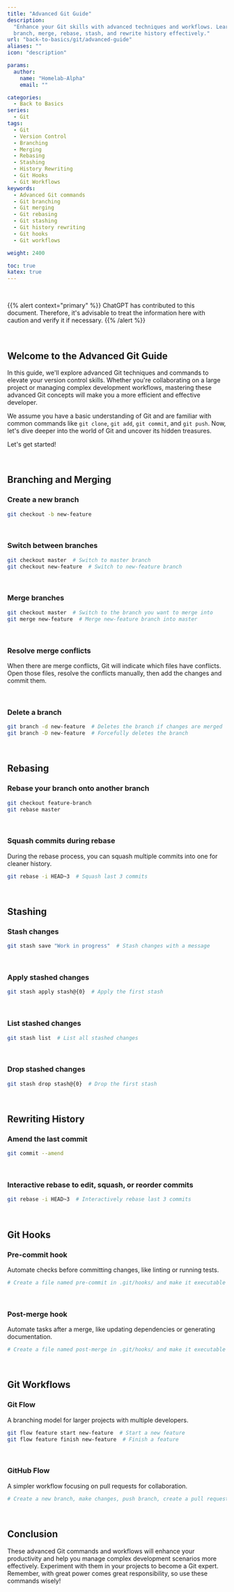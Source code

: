 ```yaml
---
title: "Advanced Git Guide"
description:
  "Enhance your Git skills with advanced techniques and workflows. Learn how to
  branch, merge, rebase, stash, and rewrite history effectively."
url: "back-to-basics/git/advanced-guide"
aliases: ""
icon: "description"

params:
  author:
    name: "Homelab-Alpha"
    email: ""

categories:
  - Back to Basics
series:
  - Git
tags:
  - Git
  - Version Control
  - Branching
  - Merging
  - Rebasing
  - Stashing
  - History Rewriting
  - Git Hooks
  - Git Workflows
keywords:
  - Advanced Git commands
  - Git branching
  - Git merging
  - Git rebasing
  - Git stashing
  - Git history rewriting
  - Git hooks
  - Git workflows

weight: 2400

toc: true
katex: true
---
```


<br />

{{% alert context="primary" %}}
ChatGPT has contributed to this document. Therefore, it's advisable to treat the
information here with caution and verify it if necessary. {{% /alert %}}

<br />

## Welcome to the Advanced Git Guide

In this guide, we'll explore advanced Git techniques and commands to elevate
your version control skills. Whether you're collaborating on a large project or
managing complex development workflows, mastering these advanced Git concepts
will make you a more efficient and effective developer.

We assume you have a basic understanding of Git and are familiar with common
commands like `git clone`, `git add`, `git commit`, and `git push`. Now, let's
dive deeper into the world of Git and uncover its hidden treasures.

Let's get started!

<br />

## Branching and Merging

### Create a new branch

```bash
git checkout -b new-feature
```

<br />

### Switch between branches

```bash
git checkout master  # Switch to master branch
git checkout new-feature  # Switch to new-feature branch
```

<br />

### Merge branches

```bash
git checkout master  # Switch to the branch you want to merge into
git merge new-feature  # Merge new-feature branch into master
```

<br />

### Resolve merge conflicts

When there are merge conflicts, Git will indicate which files have conflicts.
Open those files, resolve the conflicts manually, then add the changes and
commit them.

<br />

### Delete a branch

```bash
git branch -d new-feature  # Deletes the branch if changes are merged
git branch -D new-feature  # Forcefully deletes the branch
```

<br />

## Rebasing

### Rebase your branch onto another branch

```bash
git checkout feature-branch
git rebase master
```

<br />

### Squash commits during rebase

During the rebase process, you can squash multiple commits into one for cleaner
history.

```bash
git rebase -i HEAD~3  # Squash last 3 commits
```

<br />

## Stashing

### Stash changes

```bash
git stash save "Work in progress"  # Stash changes with a message
```

<br />

### Apply stashed changes

```bash
git stash apply stash@{0}  # Apply the first stash
```

<br />

### List stashed changes

```bash
git stash list  # List all stashed changes
```

<br />

### Drop stashed changes

```bash
git stash drop stash@{0}  # Drop the first stash
```

<br />

## Rewriting History

### Amend the last commit

```bash
git commit --amend
```

<br />

### Interactive rebase to edit, squash, or reorder commits

```bash
git rebase -i HEAD~3  # Interactively rebase last 3 commits
```

<br />

## Git Hooks

### Pre-commit hook

Automate checks before committing changes, like linting or running tests.

```bash
# Create a file named pre-commit in .git/hooks/ and make it executable
```

<br />

### Post-merge hook

Automate tasks after a merge, like updating dependencies or generating
documentation.

```bash
# Create a file named post-merge in .git/hooks/ and make it executable
```

<br />

## Git Workflows

### Git Flow

A branching model for larger projects with multiple developers.

```bash
git flow feature start new-feature  # Start a new feature
git flow feature finish new-feature  # Finish a feature
```

<br />

### GitHub Flow

A simpler workflow focusing on pull requests for collaboration.

```bash
# Create a new branch, make changes, push branch, create a pull request, review, merge
```

<br />

## Conclusion

These advanced Git commands and workflows will enhance your productivity and
help you manage complex development scenarios more effectively. Experiment with
them in your projects to become a Git expert. Remember, with great power comes
great responsibility, so use these commands wisely!
